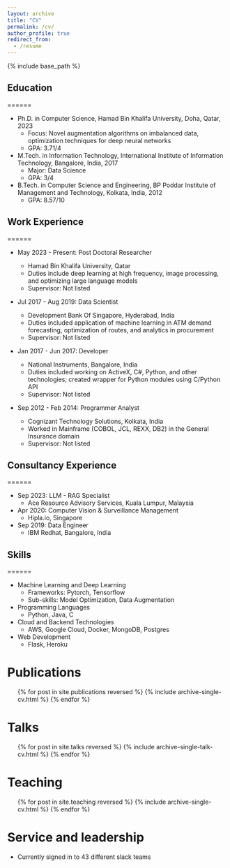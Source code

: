 ```yaml
---
layout: archive
title: "CV"
permalink: /cv/
author_profile: true
redirect_from:
  - /resume
---
```


{% include base_path %}


## Education
======
* Ph.D. in Computer Science, Hamad Bin Khalifa University, Doha, Qatar, 2023
  * Focus: Novel augmentation algorithms on imbalanced data, optimization techniques for deep neural networks
  * GPA: 3.71/4
* M.Tech. in Information Technology, International Institute of Information Technology, Bangalore, India, 2017
  * Major: Data Science
  * GPA: 3/4
* B.Tech. in Computer Science and Engineering, BP Poddar Institute of Management and Technology, Kolkata, India, 2012
  * GPA: 8.57/10

## Work Experience
======
* May 2023 - Present: Post Doctoral Researcher
  * Hamad Bin Khalifa University, Qatar
  * Duties include deep learning at high frequency, image processing, and optimizing large language models
  * Supervisor: Not listed

* Jul 2017 - Aug 2019: Data Scientist
  * Development Bank Of Singapore, Hyderabad, India
  * Duties included application of machine learning in ATM demand forecasting, optimization of routes, and analytics in procurement
  * Supervisor: Not listed

* Jan 2017 - Jun 2017: Developer
  * National Instruments, Bangalore, India
  * Duties included working on ActiveX, C#, Python, and other technologies; created wrapper for Python modules using C/Python API
  * Supervisor: Not listed

* Sep 2012 - Feb 2014: Programmer Analyst
  * Cognizant Technology Solutions, Kolkata, India
  * Worked in Mainframe (COBOL, JCL, REXX, DB2) in the General Insurance domain
  * Supervisor: Not listed

## Consultancy Experience
======
* Sep 2023: LLM - RAG Specialist
  * Ace Resource Advisory Services, Kuala Lumpur, Malaysia
* Apr 2020: Computer Vision & Surveillance Management
  * Hipla.io, Singapore
* Sep 2019: Data Engineer
  * IBM Redhat, Bangalore, India

## Skills
======
* Machine Learning and Deep Learning
  * Frameworks: Pytorch, Tensorflow
  * Sub-skills: Model Optimization, Data Augmentation
* Programming Languages
  * Python, Java, C
* Cloud and Backend Technologies
  * AWS, Google Cloud, Docker, MongoDB, Postgres
* Web Development
  * Flask, Heroku


Publications
======
  <ul>{% for post in site.publications reversed %}
    {% include archive-single-cv.html %}
  {% endfor %}</ul>
  
Talks
======
  <ul>{% for post in site.talks reversed %}
    {% include archive-single-talk-cv.html  %}
  {% endfor %}</ul>
  
Teaching
======
  <ul>{% for post in site.teaching reversed %}
    {% include archive-single-cv.html %}
  {% endfor %}</ul>
  
Service and leadership
======
* Currently signed in to 43 different slack teams
